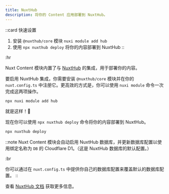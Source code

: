 ```yaml
---
title: NuxtHub
description: 将你的 Content 应用部署到 NuxtHub。
---
```


::card
快速设置

1. 安装 `@nuxthub/core` 模块 `nuxi module add hub`
2. 使用 `npx nuxthub deploy` 将你的内容部署到 NuxtHub
::

:hr

Nuxt Content 模块内置了与 [NuxtHub](https://hub.nuxt.com) 的集成，用于部署你的内容。

要启用 NuxtHub 集成，你需要安装 `@nuxthub/core` 模块并在你的 `nuxt.config.ts` 中注册它。更高效的方式是，你可以使用 `nuxi module` 命令一次完成这两项操作。

```bash
npx nuxi module add hub
```

就是这样！:tada:

现在你可以使用 `npx nuxthub deploy` 命令将你的内容部署到 NuxtHub。

```bash
npx nuxthub deploy
```


::note
Nuxt Content 模块会自动启用 NuxtHub 数据库，并更新数据库配置以使用绑定名称为 `DB` 的 Cloudflare D1。（这是 NuxtHub 数据库的默认配置。）

:br

你可以通过在 `nuxt.config.ts` 中提供你自己的数据库配置来覆盖默认的数据库配置。
::


查看 [NuxtHub 文档](https://hub.nuxt.com/docs/getting-started/deploy) 获取更多信息。
